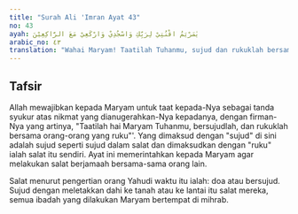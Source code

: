 ```yaml
---
title: "Surah Ali 'Imran Ayat 43"
no: 43
ayah: يٰمَرْيَمُ اقْنُتِيْ لِرَبِّكِ وَاسْجُدِيْ وَارْكَعِيْ مَعَ الرَّاكِعِيْنَ
arabic_no: ٤٣
translation: "Wahai Maryam! Taatilah Tuhanmu, sujud dan rukuklah bersama orang-orang yang rukuk.”"
---
```


## Tafsir

Allah mewajibkan kepada Maryam untuk taat kepada-Nya sebagai tanda syukur atas nikmat yang dianugerahkan-Nya kepadanya, dengan firman-Nya yang artinya, "Taatilah hai Maryam Tuhanmu, bersujudlah, dan rukuklah bersama orang-orang yang ruku"'. Yang dimaksud dengan "sujud" di sini adalah sujud seperti sujud dalam salat dan dimaksudkan dengan "ruku" ialah salat itu sendiri. Ayat ini memerintahkan kepada Maryam agar melakukan salat berjamaah bersama-sama orang lain.

Salat menurut pengertian orang Yahudi waktu itu ialah: doa atau bersujud. Sujud dengan meletakkan dahi ke tanah atau ke lantai itu salat mereka, semua ibadah yang dilakukan Maryam bertempat di mihrab.